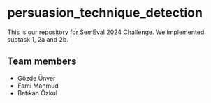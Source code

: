 # persuasion_technique_detection
 
 This is our repository for SemEval 2024 Challenge. We implemented subtask 1, 2a and 2b. 
## Team members
- Gözde Ünver
- Fami Mahmud
- Batıkan Özkul

